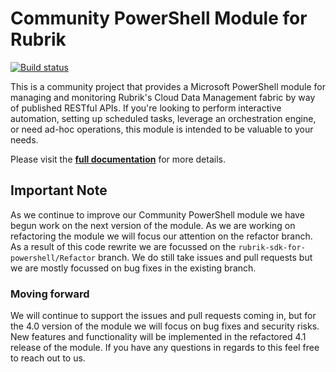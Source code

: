 Community PowerShell Module for Rubrik
============================

[![Build status](https://ci.appveyor.com/api/projects/status/52cv3jshak2w7624?svg=true)](https://ci.appveyor.com/project/chriswahl/powershell-module)

This is a community project that provides a Microsoft PowerShell module for managing and monitoring Rubrik's Cloud Data Management fabric by way of published RESTful APIs. If you're looking to perform interactive automation, setting up scheduled tasks, leverage an orchestration engine, or need ad-hoc operations, this module is intended to be valuable to your needs.

Please visit the **[full documentation](http://rubrikinc.github.io/rubrik-sdk-for-powershell/)** for more details.

## Important Note
As we continue to improve our Community PowerShell module we have begun work on the next version of the module. As we are working on refactoring the module we will focus our attention on the refactor branch. As a result of this code rewrite we are focussed on the 
`rubrik-sdk-for-powershell/Refactor` branch. We do still take issues and pull requests but we are mostly focussed on bug fixes in the existing branch.

### Moving forward
We will continue to support the issues and pull requests coming in, but for the 4.0 version of the module we will focus on bug fixes and security risks. New features and functionality will be implemented in the refactored 4.1 release of the module. If you have any questions in regards to this feel free to reach out to us.
